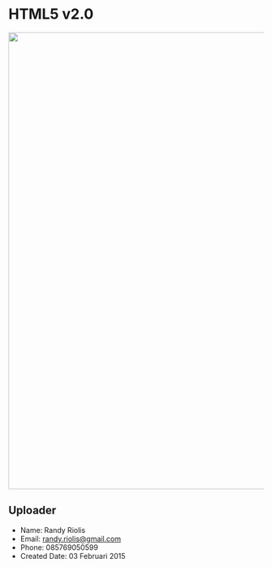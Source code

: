 # HTML5 v2.0
<img src="https://raw.github.com/r4nd1/template-cpanel-html5-02/master/screenshot.png" width="900">

## Uploader
* Name: Randy Riolis
* Email: randy.riolis@gmail.com
* Phone: 085769050599
* Created Date: 03 Februari 2015
